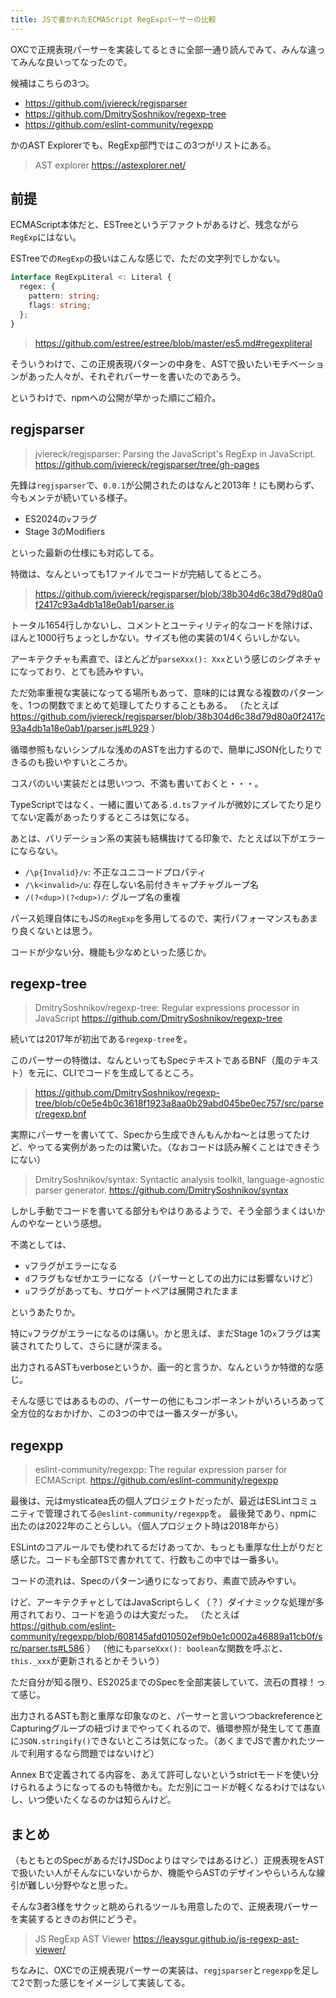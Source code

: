 ```yaml
---
title: JSで書かれたECMAScript RegExpパーサーの比較
---
```


OXCで正規表現パーサーを実装してるときに全部一通り読んでみて、みんな違ってみんな良いってなったので。

候補はこちらの3つ。

- https://github.com/jviereck/regjsparser
- https://github.com/DmitrySoshnikov/regexp-tree
- https://github.com/eslint-community/regexpp

かのAST Explorerでも、RegExp部門ではこの3つがリストにある。

> AST explorer
> https://astexplorer.net/

## 前提

ECMAScript本体だと、ESTreeというデファクトがあるけど、残念ながら`RegExp`にはない。

ESTreeでの`RegExp`の扱いはこんな感じで、ただの文字列でしかない。

```ts
interface RegExpLiteral <: Literal {
  regex: {
    pattern: string;
    flags: string;
  };
}
```

> https://github.com/estree/estree/blob/master/es5.md#regexpliteral

そういうわけで、この正規表現パターンの中身を、ASTで扱いたいモチベーションがあった人々が、それぞれパーサーを書いたのであろう。

というわけで、npmへの公開が早かった順にご紹介。

## regjsparser

> jviereck/regjsparser: Parsing the JavaScript's RegExp in JavaScript.
> https://github.com/jviereck/regjsparser/tree/gh-pages

先鋒は`regjsparser`で、`0.0.1`が公開されたのはなんと2013年！にも関わらず、今もメンテが続いている様子。

- ES2024の`v`フラグ
- Stage 3のModifiers

といった最新の仕様にも対応してる。

特徴は、なんといっても1ファイルでコードが完結してるところ。

> https://github.com/jviereck/regjsparser/blob/38b304d6c38d79d80a0f2417c93a4db1a18e0ab1/parser.js

トータル1654行しかないし、コメントとユーティリティ的なコードを除けば、ほんと1000行ちょっとしかない。サイズも他の実装の1/4くらいしかない。

アーキテクチャも素直で、ほとんどが`parseXxx(): Xxx`という感じのシグネチャになっており、とても読みやすい。

ただ効率重視な実装になってる場所もあって、意味的には異なる複数のパターンを、1つの関数でまとめて処理してたりすることもある。
（たとえば https://github.com/jviereck/regjsparser/blob/38b304d6c38d79d80a0f2417c93a4db1a18e0ab1/parser.js#L929 ）

循環参照もないシンプルな浅めのASTを出力するので、簡単にJSON化したりできるのも扱いやすいところか。

コスパのいい実装だとは思いつつ、不満も書いておくと・・・。

TypeScriptではなく、一緒に置いてある`.d.ts`ファイルが微妙にズレてたり足りてない定義があったりするところは気になる。

あとは、バリデーション系の実装も結構抜けてる印象で、たとえば以下がエラーにならない。

- `/\p{Invalid}/v`: 不正なユニコードプロパティ
- `/\k<invalid>/u`: 存在しない名前付きキャプチャグループ名
- `/(?<dup>)(?<dup>)/`: グループ名の重複

パース処理自体にもJSの`RegExp`を多用してるので、実行パフォーマンスもあまり良くないとは思う。

コードが少ない分、機能も少なめといった感じか。

## regexp-tree

> DmitrySoshnikov/regexp-tree: Regular expressions processor in JavaScript
> https://github.com/DmitrySoshnikov/regexp-tree

続いては2017年が初出である`regexp-tree`を。

このパーサーの特徴は、なんといってもSpecテキストであるBNF（風のテキスト）を元に、CLIでコードを生成してるところ。

> https://github.com/DmitrySoshnikov/regexp-tree/blob/c0e5e4b0c3618f1923a8aa0b29abd045be0ec757/src/parser/regexp.bnf

実際にパーサーを書いてて、Specから生成できんもんかね〜とは思ってたけど、やってる実例があったのは驚いた。（なおコードは読み解くことはできそうにない）

> DmitrySoshnikov/syntax: Syntactic analysis toolkit, language-agnostic parser generator.
> https://github.com/DmitrySoshnikov/syntax

しかし手動でコードを書いてる部分もやはりあるようで、そう全部うまくはいかんのやなーという感想。

不満としては、

- `v`フラグがエラーになる
- `d`フラグもなぜかエラーになる（パーサーとしての出力には影響ないけど）
- `u`フラグがあっても、サロゲートペアは展開されたまま

というあたりか。

特に`v`フラグがエラーになるのは痛い。かと思えば、まだStage 1の`x`フラグは実装されてたりして、さらに謎が深まる。

出力されるASTもverboseというか、画一的と言うか、なんというか特徴的な感じ。

そんな感じではあるものの、パーサーの他にもコンポーネントがいろいろあって全方位的なおかげか、この3つの中では一番スターが多い。

## regexpp

> eslint-community/regexpp: The regular expression parser for ECMAScript.
> https://github.com/eslint-community/regexpp

最後は、元はmysticatea氏の個人プロジェクトだったが、最近はESLintコミュニティで管理されてる`@eslint-community/regexpp`を。
最後発であり、npmに出たのは2022年のことらしい。（個人プロジェクト時は2018年から）

ESLintのコアルールでも使われてるだけあってか、もっとも重厚な仕上がりだと感じた。コードも全部TSで書かれてて、行数もこの中では一番多い。

コードの流れは、Specのパターン通りになっており、素直で読みやすい。

けど、アーキテクチャとしてはJavaScriptらしく（？）ダイナミックな処理が多用されており、コードを追うのは大変だった。
（たとえば https://github.com/eslint-community/regexpp/blob/608145afd010502ef9b0e1c0002a46889a11cb0f/src/parser.ts#L586 ）
（他にも`parseXxx(): boolean`な関数を呼ぶと、`this._xxx`が更新されるとかそういう）

ただ自分が知る限り、ES2025までのSpecを全部実装していて、流石の貫禄！って感じ。

出力されるASTも割と重厚な印象なのと、パーサーと言いつつbackreferenceとCapturingグループの紐づけまでやってくれるので、循環参照が発生してて愚直に`JSON.stringify()`できないところは気になった。（あくまでJSで書かれたツールで利用するなら問題ではないけど）

Annex Bで定義されてる内容を、あえて許可しないというstrictモードを使い分けられるようになってるのも特徴かも。ただ別にコードが軽くなるわけではないし、いつ使いたくなるのかは知らんけど。

## まとめ

（もともとのSpecがあるだけJSDocよりはマシではあるけど、）正規表現をASTで扱いたい人がそんなにいないからか、機能やらASTのデザインやらいろんな線引が難しい分野やなと思った。

そんな3者3様をサクッと眺められるツールも用意したので、正規表現パーサーを実装するときのお供にどうぞ。

> JS RegExp AST Viewer
> https://leaysgur.github.io/js-regexp-ast-viewer/

ちなみに、OXCでの正規表現パーサーの実装は、`regjsparser`と`regexpp`を足して2で割った感じをイメージして実装してる。

